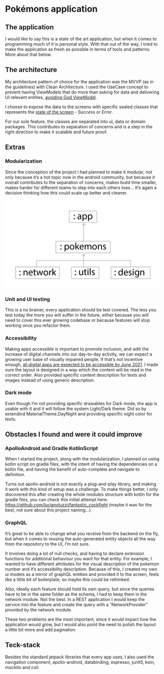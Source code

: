 # Pokémons application

## The application

I would like to say this is a state of the art application, but when it comes to programming much of it is personal style.
With that out of the way, I tried to make the application as fresh as possible in terms of tools and patterns. 
More about that below.

## The architecture

My architecture pattern of choice for the application was the MVVP (as in the guidelines) with Clean Architecture.
I used the UseCase concept to prevent having ViewModels that do more than asking for data and delivering UI relevant entities, [avoiding God ViewModel](https://proandroiddev.com/why-you-need-use-cases-interactors-142e8a6fe576).

I choose to expose the data to the screens with specific sealed classes that represents the [state of the screen](https://medium.com/better-programming/how-to-use-kotlin-sealed-classes-for-state-management-c1cfb81abc6a) - *Success* or *Error*.

For our sole feature, the classes are separated into ui, data or domain packages.
This contributes to separation of concerns and is a step in the right direction to make it scalable and future proof.

## Extras

### Modularization
Since the conception of the project I had planned to make it modular, not only because it’s a hot topic now in the android community, but because it overall contributes to the separation of concerns, makes build time smaller, makes harder for different teams to step into each others toes… It’s again a decision thinking how this could scale up better and cleaner.

![Image for the app's module structure](https://github.com/lucianoluzzi/pokemons/blob/master/modules.jpeg)

### Unit and UI testing
This is a no brainer, every application should be test covered.
The less you test today the more you will suffer in the future, either because you will need to cover this ever growing codebase or because features will stop working once you refactor them.

### Accessibility
Making apps accessible is important to promote inclusion, and with the increase of digital channels into our day-to-day activity, we can expect a growing user base of visually impaired people.
If that’s not incentive enough, [all digital apps are expected to be accessible by June 2021](https://ec.europa.eu/digital-single-market/en/news/digital-inclusion-and-web-accessibility-brochure).
I made sure the layout is designed in a way which the content will be read in the correct order.
Also provided specific content description for texts and images instead of using generic description.

### Dark mode
Even though I’m not providing specific drawables for Dark mode, the app is usable with it and it will follow the system Light/Dark theme.
Did so by extendind MaterialTheme.DayNight and providing specific night color for texts. 


## Obstacles I found and were it could improve
### ApolloAndroid and Gradle KotlinScript 
When I started the project, along with the modularization, I planned on using kotlin script on gradle files, with the intent of having the dependencies on a kotlin file, and having the benefit of auto-complete and navigate to definition.

Turns out apollo-android is not exactly a plug-and-play library, and making it work with this kind of setup was a challenge.
To make things better, I only discovered this after creating the whole modules structure with kotlin for the gradle files, you can check this initial attempt here: https://github.com/lucianoluzzi/fantastic_cockfight (maybe it was for the best, not sure about this project naming...)

### GraphQL
It’s great to be able to change what you receive from the backend on the fly, but when it comes to reusing the auto-generated entity objects all the way from the repository to the UI, I’m not sure.

It involves doing a lot of null checks, and having to declare extension functions for additional behaviour you want for that entity.
For example, I wanted to have different attributes for the visual description of the pokemon number and it’s accessibility description.
Because of this, I created my own ui models as a mirror of graphQL entities and provided it to the screen, feels like a little bit of boilerplate, so maybe this could be rethinked.

Also, ideally each feature should hold its own query, but since the queries have to be in the same folder as the schema, I had to keep them in the network module. Not the best.
In a REST application I would keep the service into the feature and create the query with a “NetworkProvider” provided by the network module.

These two problems are the most important, since it would impact how the application would grow, but I would also point the need to polish the layout a little bit more and add pagination.

## Teck-stack
Besides the standard jetpack libraries that every app uses, I also used the navigation component, apollo-android, databinding, espresso, junit5, koin, mockito and coil.

